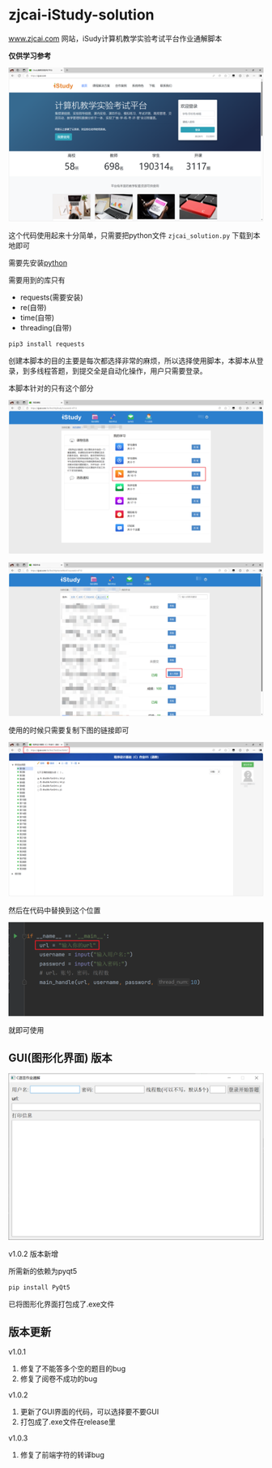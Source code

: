 # zjcai-iStudy-solution

www.zjcai.com 网站，iSudy计算机教学实验考试平台作业通解脚本

**仅供学习参考**

![](image/img_1.png)

这个代码使用起来十分简单，只需要把python文件 `zjcai_solution.py` 下载到本地即可

需要先安装[python](https://www.python.org)

需要用到的库只有

* requests(需要安装)
* re(自带)
* time(自带)
* threading(自带)

```bash
pip3 install requests
```

创建本脚本的目的主要是每次都选择非常的麻烦，所以选择使用脚本，本脚本从登录，到多线程答题，到提交全是自动化操作，用户只需要登录。

本脚本针对的只有这个部分

![](image/img_2.png)

![](image/img_3.png)

使用的时候只需要复制下图的链接即可

![](image/img_4.png)

然后在代码中替换到这个位置

![](image/img_5.png)

就即可使用

## GUI(图形化界面) 版本

![](image/img_6.png)

v1.0.2 版本新增

所需新的依赖为pyqt5

```bash
pip install PyQt5
```

已将图形化界面打包成了.exe文件

## 版本更新

v1.0.1

1. 修复了不能答多个空的题目的bug
2. 修复了阅卷不成功的bug

v1.0.2

1. 更新了GUI界面的代码，可以选择要不要GUI
2. 打包成了.exe文件在release里

v1.0.3
1. 修复了前端字符的转译bug
